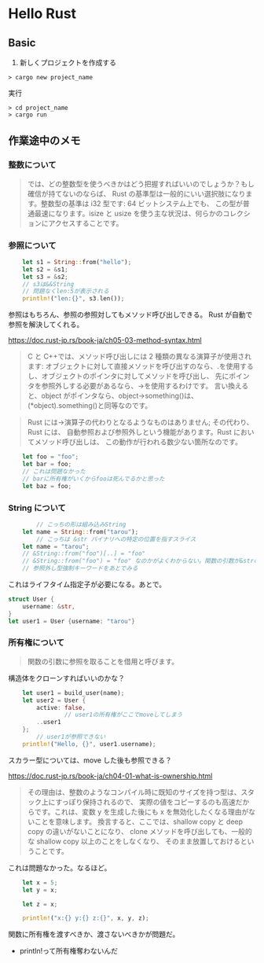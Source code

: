 # Hello Rust

## Basic

1. 新しくプロジェクトを作成する

```
> cargo new project_name
```

実行

```
> cd project_name
> cargo run
```

## 作業途中のメモ

### 整数について

> では、どの整数型を使うべきかはどう把握すればいいのでしょうか？もし確信が持てないのならば、 Rust の基準型は一般的にいい選択肢になります。整数型の基準は i32 型です: 64 ビットシステム上でも、 この型が普通最速になります。isize と usize を使う主な状況は、何らかのコレクションにアクセスすることです。

### 参照について

```rs
    let s1 = String::from("hello");
    let s2 = &s1;
    let s3 = &s2;
    // s3は&&String
    // 問題なくlen:5が表示される
    println!("len:{}", s3.len());
```

参照はもちろん、参照の参照対してもメソッド呼び出しできる。
Rust が自動で参照を解決してくれる。

https://doc.rust-jp.rs/book-ja/ch05-03-method-syntax.html

> C と C++では、メソッド呼び出しには 2 種類の異なる演算子が使用されます: オブジェクトに対して直接メソッドを呼び出すのなら、.を使用するし、オブジェクトのポインタに対してメソッドを呼び出し、 先にポインタを参照外しする必要があるなら、->を使用するわけです。 言い換えると、object がポインタなら、object->something()は、(\*object).something()と同等なのです。

> Rust には->演算子の代わりとなるようなものはありません; その代わり、Rust には、 自動参照および参照外しという機能があります。Rust においてメソッド呼び出しは、 この動作が行われる数少ない箇所なのです。

```rs
    let foo = "foo";
    let bar = foo;
    // これは問題なかった
    // barに所有権がいくからfooは死んでるかと思った
    let baz = foo;
```

### String について

```rs
		// こっちの形は組み込みString
    let name = String::from("tarou");
		// こっちは &str バイナリへの特定の位置を指すスライス
    let name = "tarou";
    // &String::from("foo")[..] = "foo"
    // &String::from("foo") = "foo" なのかがよくわからない。関数の引数が&strの場合、どっちもいける。
    // 参照外し型強制キーワードをあとでみる
```

これはライフタイム指定子が必要になる。あとで。

```rs
struct User {
    username: &str,
}
let user1 = User {username: "tarou"}
```

### 所有権について

> 関数の引数に参照を取ることを借用と呼びます。

構造体をクローンすればいいのかな？

```rs
    let user1 = build_user(name);
    let user2 = User {
        active: false,
				// user1の所有権がここでmoveしてしまう
        ..user1
    };
		// user1が参照できない
    println!("Hello, {}", user1.username);

```

スカラー型については、move した後も参照できる？

https://doc.rust-jp.rs/book-ja/ch04-01-what-is-ownership.html

> その理由は、整数のようなコンパイル時に既知のサイズを持つ型は、スタック上にすっぽり保持されるので、 実際の値をコピーするのも高速だからです。これは、変数 y を生成した後にも x を無効化したくなる理由がないことを意味します。 換言すると、ここでは、shallow copy と deep copy の違いがないことになり、 clone メソッドを呼び出しても、一般的な shallow copy 以上のことをしなくなり、 そのまま放置しておけるということです。

これは問題なかった。なるほど。

```rs
    let x = 5;
    let y = x;

    let z = x;

    println!("x:{} y:{} z:{}", x, y, z);
```

関数に所有権を渡すべきか、渡さないべきかが問題だ。

- println!って所有権奪わないんだ
